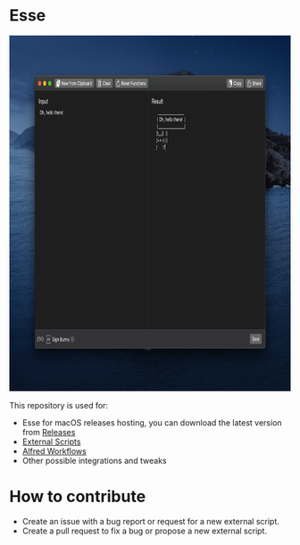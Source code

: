 # Esse
<p align="center">
  <img width="800" height="638" src="Esse.png">
</p>

This repository is used for:
* Esse for macOS releases hosting, you can download the latest version from [Releases](https://github.com/amebalabs/Esse/releases)
* [External Scripts](/Scripts)
* [Alfred Workflows](/Alfred)
* Other possible integrations and tweaks

# How to contribute

* Create an issue with a bug report or request for a new external script.
* Create a pull request to fix a bug or propose a new external script.
